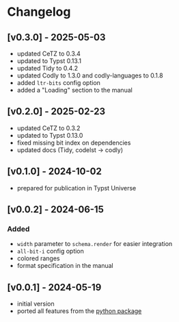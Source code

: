 # Changelog

## [v0.3.0] - 2025-05-03
- updated CeTZ to 0.3.4
- updated to Typst 0.13.1
- updated Tidy to 0.4.2
- updated Codly to 1.3.0 and codly-languages to 0.1.8
- added `ltr-bits` config option
- added a "Loading" section to the manual

## [v0.2.0] - 2025-02-23
- updated CeTZ to 0.3.2
- updated to Typst 0.13.0
- fixed missing bit index on dependencies
- updated docs (Tidy, codelst -> codly)

## [v0.1.0] - 2024-10-02
- prepared for publication in Typst Universe

## [v0.0.2] - 2024-06-15
### Added
- `width` parameter to `schema.render` for easier integration
- `all-bit-i` config option
- colored ranges
- format specification in the manual

## [v0.0.1] - 2024-05-19
- initial version
- ported all features from the [python package](https://git.kb28.ch/HEL/rivet/)